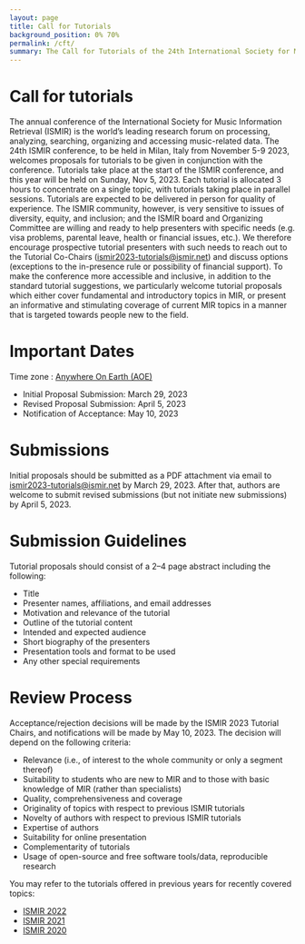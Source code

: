 ```yaml
---
layout: page
title: Call for Tutorials
background_position: 0% 70%
permalink: /cft/
summary: The Call for Tutorials of the 24th International Society for Music Information Retrieval Conference
---
```


# Call for tutorials

The annual conference of the International Society for Music Information Retrieval (ISMIR) is the world’s leading research forum on processing, analyzing, searching, organizing and accessing music-related data. The 24th ISMIR conference, to be held in Milan, Italy from November 5-9 2023, welcomes proposals for tutorials to be given in conjunction with the conference. Tutorials take place at the start of the ISMIR conference, and this year will be held on Sunday, Nov 5, 2023. Each tutorial is allocated 3 hours to concentrate on a single topic, with tutorials taking place in parallel sessions. 
Tutorials are expected to be delivered in person for quality of experience. The ISMIR community, however, is very sensitive to issues of diversity, equity, and inclusion; and the ISMIR board and Organizing Committee are willing and ready to help presenters with specific needs (e.g. visa problems, parental leave, health or financial issues, etc.). We therefore encourage prospective tutorial presenters with such needs to reach out to the Tutorial Co-Chairs (ismir2023-tutorials@ismir.net) and discuss options (exceptions to the in-presence rule or possibility of financial support).
To make the conference more accessible and inclusive, in addition to the standard tutorial suggestions, we particularly welcome tutorial proposals which either cover fundamental and introductory topics in MIR, or present an informative and stimulating coverage of current MIR topics in a manner that is targeted towards people new to the field.

# Important Dates

Time zone : [Anywhere On Earth (AOE)](https://www.timeanddate.com/time/zones/aoe)
- Initial Proposal Submission: March 29, 2023
- Revised Proposal Submission: April 5, 2023
- Notification of Acceptance: May 10, 2023

# Submissions
Initial proposals should be submitted as a PDF attachment via email to ismir2023-tutorials@ismir.net by March 29, 2023. After that, authors are welcome to submit revised submissions (but not initiate new submissions) by April 5, 2023.

# Submission Guidelines
Tutorial proposals should consist of a 2–4 page abstract including the following:
- Title
- Presenter names, affiliations, and email addresses
- Motivation and relevance of the tutorial
- Outline of the tutorial content
- Intended and expected audience
- Short biography of the presenters
- Presentation tools and format to be used
- Any other special requirements

# Review Process
Acceptance/rejection decisions will be made by the ISMIR 2023 Tutorial Chairs, and notifications will be made by May 10, 2023. The decision will depend on the following criteria:
- Relevance (i.e., of interest to the whole community or only a segment thereof)
- Suitability to students who are new to MIR and to those with basic knowledge of MIR (rather than specialists)
- Quality, comprehensiveness and coverage
- Originality of topics with respect to previous ISMIR tutorials
- Novelty of authors with respect to previous ISMIR tutorials
- Expertise of authors
- Suitability for online presentation
- Complementarity of tutorials
- Usage of open-source and free software tools/data, reproducible research

You may refer to the tutorials offered in previous years for recently covered topics:
- [ISMIR 2022](https://ismir2022.ismir.net/program/tutorials) 
- [ISMIR 2021](https://ismir2021.ismir.net/tutorials/)
- [ISMIR 2020](https://program.ismir2020.net/tutorials.html)









